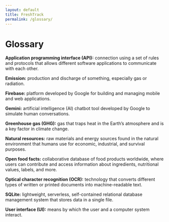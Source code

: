 ```yaml
---
layout: default
title: FreshTrack
permalink: /glossary/
---
```


# Glossary
<p><b>Application programming interface (API):</b> connection using a set of rules and protocols that allows different software applications to communicate with each other.</p>
<p><b>Emission:</b> production and discharge of something, especially gas or radiation.</p>
<p><b>Firebase:</b> platform developed by Google for building and managing mobile and web applications.</p>
<p><b>Gemini:</b> artificial intelligence (AI) chatbot tool developed by Google to simulate human conversations.</p>
<p><b>Greenhouse gas (GHG):</b> gas that traps heat in the Earth’s atmosphere and is a key factor in climate change.</p>
<p><b>Natural resources:</b> raw materials and energy sources found in the natural environment that humans use for economic, industrial, and survival purposes.</p>
<p><b>Open food facts:</b> collaborative database of food products worldwide, where users can contribute and access information about ingredients, nutritional values, labels, and more.</p>
<p><b>Optical character recognition (OCR):</b> technology that converts different types of written or printed documents into machine-readable text.</p>
<p><b>SQLite:</b> lightweight, serverless, self-contained relational database management system that stores data in a single file.</p>
<p><b>User interface (UI):</b> means by which the user and a computer system interact.</p>
